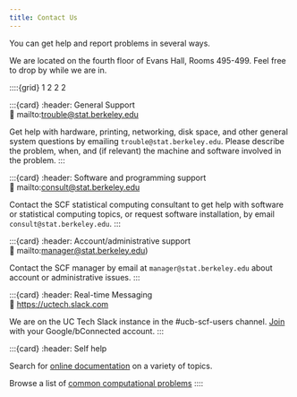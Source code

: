 ```yaml
---
title: Contact Us
---
```

You can get help and report problems in several ways.

We are located on the fourth floor of Evans Hall, Rooms 495-499. Feel free to drop by while we are in.

::::{grid} 1 2 2 2

:::{card}
:header: General Support  
:link: mailto:trouble@stat.berkeley.edu

Get help with hardware, printing, networking, disk space, and other general
system questions by emailing `trouble@stat.berkeley.edu`. Please describe the problem, when, and (if relevant) the
machine and software involved in the problem.
:::



:::{card}
:header: Software and programming support  
:link: mailto:consult@stat.berkeley.edu

Contact the SCF statistical computing consultant to get help with software
or statistical computing topics, or request software installation, by email `consult@stat.berkeley.edu`.
:::

:::{card}
:header: Account/administrative support  
:link: mailto:manager@stat.berkeley.edu)

Contact the SCF manager by email at `manager@stat.berkeley.edu` about account or administrative issues.
:::

:::{card}
:header: Real-time Messaging  
:link: https://uctech.slack.com

We are on the UC Tech Slack instance in the \#ucb-scf-users channel.
[Join](https://uctech.slack.com/signup) with your Google/bConnected
account.
:::


:::{card}
:header: Self help  

Search for [online documentation](../kb.md) on a variety of topics.

Browse a list of [common computational problems](../faqs/common-computational-problems.md)
::::

